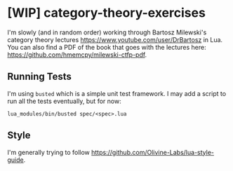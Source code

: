 # [WIP] category-theory-exercises
I'm slowly (and in random order) working through Bartosz Milewski's category theory lectures https://www.youtube.com/user/DrBartosz in Lua. You can also find a PDF of the book that goes with the lectures here: https://github.com/hmemcpy/milewski-ctfp-pdf.

## Running Tests
I'm using `busted` which is a simple unit test framework. I may add a script to run all the tests eventually, but for now:
```
lua_modules/bin/busted spec/<spec>.lua
```

## Style
I'm generally trying to follow https://github.com/Olivine-Labs/lua-style-guide.
